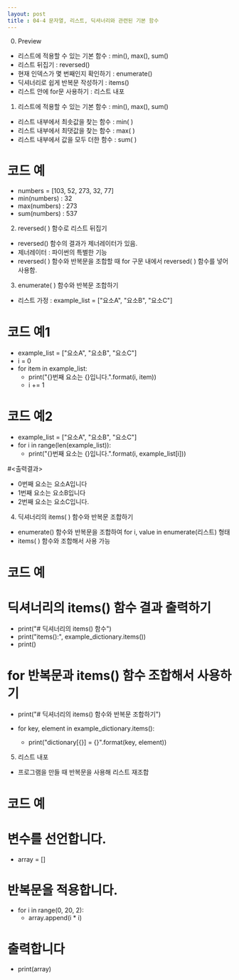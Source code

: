 ```yaml
---
layout: post
title : 04-4 문자열, 리스트, 딕셔너리와 관련된 기본 함수
---
```


0. Preview
- 리스트에 적용할 수 있는 기본 함수 : min(), max(), sum()
- 리스트 뒤집기 : reversed()
- 현재 인덱스가 몇 번째인지 확인하기 : enumerate()
- 딕셔너리로 쉽게 반복문 작성하기 : items()
- 리스트 안에 for문 사용하기 : 리스트 내포

1. 리스트에 적용할 수 있는 기본 함수 : min(), max(), sum()
- 리스트 내부에서 최솟값을 찾는 함수 : min( )
- 리스트 내부에서 최댓값을 찾는 함수 : max( )
- 리스트 내부에서 값을 모두 더한 함수 : sum( )
# 코드 예
- numbers = [103, 52, 273, 32, 77]
- min(numbers) : 32
- max(numbers) : 273
- sum(numbers) : 537


2. reversed( ) 함수로 리스트 뒤집기
- reversed() 함수의 결과가 제너레이터가 있음.
- 제너레이터 : 파이썬의 특별한 기능
- reversed( ) 함수와 반복문을 조합할 때 for 구문 내에서 reversed( ) 함수를 넣어 사용함.


3. enumerate( ) 함수와 반복문 조합하기
- 리스트 가정 : example_list = ["요소A", "요소B", "요소C"]
# 코드 예1
- example_list = ["요소A", "요소B", "요소C"]
- i = 0
- for item in example_list:
	- print("{}번째 요소는 {}입니다.".format(i, item))
	- i += 1

# 코드 예2
- example_list = ["요소A", "요소B", "요소C"]
- for i in range(len(example_list)):
	- print("{}번째 요소는 {}입니다.".format(i, example_list[i]))

#<출력결과>
- 0번째 요소는 요소A입니다
- 1번째 요소는 요소B입니다
- 2번째 요소는 요소C입니다. 


4. 딕셔너리의 items( ) 함수와 반복문 조합하기
- enumerate() 함수와 반복문을 조합하여 for i, value in enumerate(리스트) 형태 
- items( ) 함수와 조합해서 사용 가능
# 코드 예
# 딕셔너리의 items() 함수 결과 출력하기
- print("# 딕셔너리의 items() 함수")
- print("items():", example_dictionary.items())
- print()

# for 반복문과 items() 함수 조합해서 사용하기
- print("# 딕셔너리의 items() 함수와 반복문 조합하기")

- for key, element in example_dictionary.items():
   - print("dictionary[{}] = {}".format(key, element))


5. 리스트 내포
- 프로그램을 만들 때 반복문을 사용해 리스트 재조합
# 코드 예
# 변수를 선언합니다.
- array = []

# 반복문을 적용합니다.
- for i in range(0, 20, 2):
   - array.append(i * i)
# 출력합니다
- print(array)

